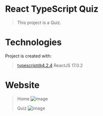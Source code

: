 # React TypeScript Quiz
> This project is a Quiz.
# Technologies
Project is created with:
> typescript@4.2.4
> ReactJS 17.0.2
# Website
> Home
> ![image](https://user-images.githubusercontent.com/68148163/117604266-4bcfff80-b198-11eb-807e-765bd6f86a7f.png)
> 
> Quiz
> ![image](https://user-images.githubusercontent.com/68148163/117604308-6f934580-b198-11eb-988e-34d224237359.png)
